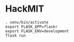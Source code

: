 # HackMIT

```
. venv/bin/activate
export FLASK_APP=flaskr
export FLASK_ENV=development
flask run
```
